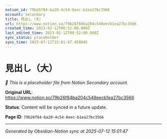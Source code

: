 ```yaml
---
notion_id: 79b26f84-ba20-4c54-8eec-b1ea27bc3566
account: Secondary
title: 見出し（大）
url: https://www.notion.so/79b26f84ba204c548eecb1ea27bc3566
created_time: 2023-02-12T00:52:00.000Z
last_edited_time: 2023-02-12T00:52:00.000Z
sync_status: placeholder
sync_time: 2025-07-12T15:01:47.458845
---
```


# 見出し（大）

*🔄 This is a placeholder file from Notion Secondary account.*

**Original URL**: https://www.notion.so/79b26f84ba204c548eecb1ea27bc3566

**Status**: Content will be synced in a future update.

**Page ID**: `79b26f84-ba20-4c54-8eec-b1ea27bc3566`

---

*Generated by Obsidian-Notion sync at 2025-07-12 15:01:47*
